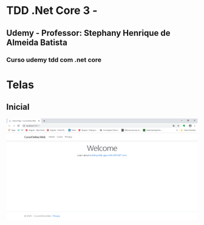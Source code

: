 # TDD .Net Core 3 -

## Udemy - Professor: Stephany Henrique de Almeida Batista
### Curso udemy tdd com .net core

# Telas

## Inicial

![](https://github.com/phillrog/udemy-dot-net-core-tdd/blob/aula-22/img/tela_principal.png)
